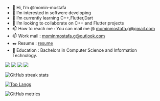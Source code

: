 - 👋 Hi, I’m @momin-mostafa
- 👀 I’m interested in softwere developing
- 🌱 I’m currently learning C++,Flutter,Dart
- 💞️ I’m looking to collaborate on C++ and Flutter projects
- 📫 How to reach me : You can mail me @ mominmostafa.g@gmail.com
- 📫 Work mail : mominmostafa.g@outlook.com
- ✒️ Resume : [resume](https://drive.google.com/file/d/1i2Gl2UPMLo3MAIwkXdffHsUbVaCqkPoO/view?usp=sharing)
- 💒 Education : Bachelors in Computer Science and Information Technology.  


 <a href="#programming-languages"><img src="https://img.shields.io/badge/Python-3776AB.svg?style=for-the-badge&logo=Python&logoColor=white"/></a>
 <a href="#programming-languages"><img src="https://img.shields.io/badge/Dart-3776AB.svg?style=for-the-badge&logo=Dart&logoColor=white"/></a>
 <a href="#programming-languages"><img src="https://img.shields.io/badge/C-A8B9CC.svg?style=for-the-badge&logo=C&logoColor=white"/></a>
 <a href="#programming-languages"><img src="https://img.shields.io/badge/C++-A8B9CC.svg?style=for-the-badge&logo=C&logoColor=black"/></a>
<!---
momin-mostafa/momin-mostafa is a ✨ special ✨ repository because its `README.md` (this file) appears on your GitHub profile.
You can click the Preview link to take a look at your changes.
--->
![GitHub streak stats](https://github-readme-streak-stats.herokuapp.com/?user=momin-mostafa)

[![Top Langs](https://github-readme-stats.vercel.app/api/top-langs/?username=momin-mostafa&layout=compact)](https://github.com/anuraghazra/github-readme-stats)


![GitHub metrics](https://metrics.lecoq.io/momin-mostafa) 
